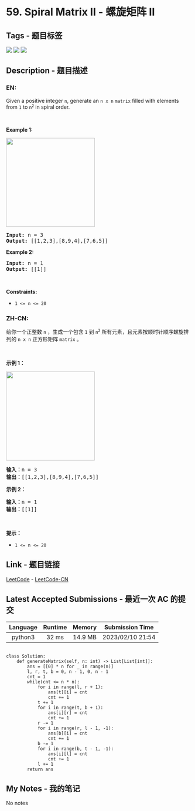 
# 59. Spiral Matrix II - 螺旋矩阵 II

## Tags - 题目标签

 <img src="https://img.shields.io/badge/Array-数组-blue.svg">   <img src="https://img.shields.io/badge/Matrix-矩阵-blue.svg">   <img src="https://img.shields.io/badge/Simulation-模拟-blue.svg">  


## Description - 题目描述

### EN:
<p>Given a positive integer <code>n</code>, generate an <code>n x n</code> <code>matrix</code> filled with elements from <code>1</code> to <code>n<sup>2</sup></code> in spiral order.</p>

<p>&nbsp;</p>
<p><strong class="example">Example 1:</strong></p>
<img alt="" src="https://assets.leetcode.com/uploads/2020/11/13/spiraln.jpg" style="width: 242px; height: 242px;" />
<pre>
<strong>Input:</strong> n = 3
<strong>Output:</strong> [[1,2,3],[8,9,4],[7,6,5]]
</pre>

<p><strong class="example">Example 2:</strong></p>

<pre>
<strong>Input:</strong> n = 1
<strong>Output:</strong> [[1]]
</pre>

<p>&nbsp;</p>
<p><strong>Constraints:</strong></p>

<ul>
	<li><code>1 &lt;= n &lt;= 20</code></li>
</ul>


### ZH-CN:
<p>给你一个正整数 <code>n</code> ，生成一个包含 <code>1</code> 到 <code>n<sup>2</sup></code> 所有元素，且元素按顺时针顺序螺旋排列的 <code>n x n</code> 正方形矩阵 <code>matrix</code> 。</p>

<p> </p>

<p><strong>示例 1：</strong></p>
<img alt="" src="https://assets.leetcode.com/uploads/2020/11/13/spiraln.jpg" style="width: 242px; height: 242px;" />
<pre>
<strong>输入：</strong>n = 3
<strong>输出：</strong>[[1,2,3],[8,9,4],[7,6,5]]
</pre>

<p><strong>示例 2：</strong></p>

<pre>
<strong>输入：</strong>n = 1
<strong>输出：</strong>[[1]]
</pre>

<p> </p>

<p><strong>提示：</strong></p>

<ul>
	<li><code>1 <= n <= 20</code></li>
</ul>



## Link - 题目链接

[LeetCode](https://leetcode.com/problems/spiral-matrix-ii/description/)  -  [LeetCode-CN](https://leetcode.cn/problems/spiral-matrix-ii/description/)
## Latest Accepted Submissions - 最近一次 AC 的提交


| Language | Runtime | Memory | Submission Time |
|:---:|:---:|:---:|:---:|
| python3  | 32 ms | 14.9 MB | 2023/02/10 21:54 |

```python3

class Solution:
    def generateMatrix(self, n: int) -> List[List[int]]:
        ans = [[0] * n for _ in range(n)]
        l, r, t, b = 0, n - 1, 0, n - 1
        cnt = 1
        while(cnt <= n * n):
            for i in range(l, r + 1):
                ans[t][i] = cnt
                cnt += 1
            t += 1
            for i in range(t, b + 1):
                ans[i][r] = cnt
                cnt += 1
            r -= 1
            for i in range(r, l - 1, -1):
                ans[b][i] = cnt
                cnt += 1
            b -= 1
            for i in range(b, t - 1, -1):
                ans[i][l] = cnt
                cnt += 1
            l += 1
        return ans

```
## My Notes - 我的笔记


No notes

